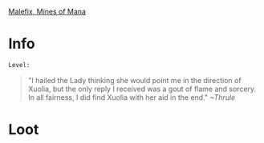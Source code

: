 <!-- TITLE: Lady Emosa -->

[Malefix, Mines of Mana](malefix)

# Info

```perl
Level: 
```
> "I hailed the Lady thinking she would point me in the direction of Xuolia, but the only reply I received was a gout of flame and sorcery.  In all fairness, I did find Xuolia with her aid in the end."
> *~Thrule*


# Loot